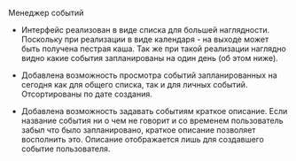 Менеджер событий

* Интерфейс реализован в виде списка для большей наглядности. Поскольку при реализации в виде календаря - на выходе может быть получена пестрая каша. Так же при такой реализации наглядно видно какие события запланированы на один день (об этом ниже).

* Добавлена возможность просмотра событий запланированных на сегодня как для общего списка, так и для личных событий. Отсортированы по дате создания.

* Добавлена возможность задавать событиям краткое описание. Если название события ни о чем не говорит и со временем пользователь забыл что было запланировано, краткое описание позволяет восполнить это. Описание отображается лишь для создавшего событие пользователя.
